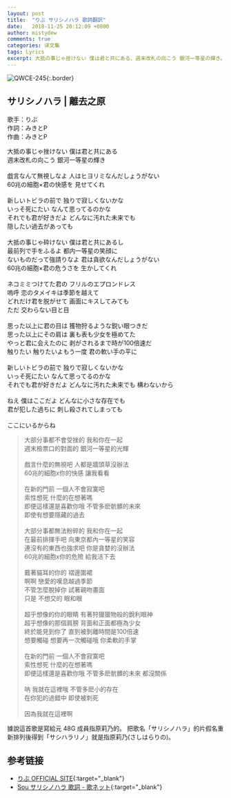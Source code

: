 ```yaml
---
layout: post
title:  "りぶ サリシノハラ 歌詞翻訳"
date:   2018-11-25 20:12:09 +0800
author: mistydew
comments: true
categories: 译文集
tags: Lyrics
excerpt: 大抵の事じゃ挫けない 僕は君と共にある、週末改札の向こう 銀河一等星の輝き。
---
```

![QWCE-245](https://mistydew.github.io/assets/images/cover/misc/QWCE-245.jpg){:.border}

## サリシノハラ | 離去之原

歌手：りぶ<br>
作詞：みきとP<br>
作曲：みきとP

<div class="lyric-original">
<p>
大抵の事じゃ挫けない 僕は君と共にある<br>
週末改札の向こう 銀河一等星の輝き<br>
<br>
戯言なんて無視しなよ 人はヒヨリミなんだしょうがない<br>
60兆の細胞×君の快感を 見せてくれ<br>
<br>
新しいトビラの前で 独りで寂しくないかな<br>
いっそ死にたい なんて思ってるのかな<br>
それでも君が好きだよ どんなに汚れた未来でも<br>
隠したい過去があっても<br>
<br>
大抵の事じゃ砕けない 僕は君と共にあるし<br>
最前列で手をふるよ 都内一等星の笑顔に<br>
ないものだって強請りなよ 君は貪欲なんだしょうがない<br>
60兆の細胞×君の危うさを 生かしてくれ<br>
<br>
ネコミミつけてた君の フリルのエプロンドレス<br>
嗚呼 恋のタメイキは季節を越えて<br>
どれだけ君を脱がせて 画面にキスしてみても<br>
ただ 交わらない目と目<br>
<br>
思った以上に君の目は 獲物狩るような鋭い眼つきだ<br>
思った以上にその肩は 裏も表も少女を極めてた<br>
やっと君に会えたのに 剥がされるまで時が100倍速だ<br>
触りたい 触りたいよもう一度 君の軟い手の平に<br>
<br>
新しいトビラの前で 独りで寂しくないかな<br>
いっそ死にたい なんて思ってるのかな<br>
それでも君が好きだよ どんなに汚れた未来でも 構わないから<br>
<br>
ねえ 僕はここだよ どんなに小さな存在でも<br>
君が犯した過ちに 刺し殺されてしまっても<br>
<br>
ここにいるからね
</p>
</div>

<div class="lyric-translation">
<blockquote>
大部分事都不會受挫的 我和你在一起<br>
週末檢票口的對面的 銀河一等星的光輝<br>
<br>
戲言什麼的無視吧 人都是牆頭草沒辦法<br>
60兆的細胞x你的快感 讓我看看<br>
<br>
在新的門前 一個人不會寂寞吧<br>
索性想死 什麼的在想著嗎<br>
即便這樣還是喜歡你哦 不管多麽骯髒的未來<br>
即使有想要隱藏的過去<br>
<br>
大部分事都無法粉碎的 我和你在一起<br>
在最前排揮手吧 向東京都內一等星的笑容<br>
連沒有的東西也強求吧 你是貪婪的沒辦法<br>
60兆的細胞x你的危險 給我活下去<br>
<br>
戴著貓耳的你的 褶邊圍裙<br>
啊啊 戀愛的嘆息越過季節<br>
不管怎麼脫掉你 試著親吻畫面<br>
只是 不想交的 眼和眼<br>
<br>
超乎想像的你的眼睛 有著狩獵獵物般的銳利眼神<br>
超乎想像的那個肩膀 背面和正面都極為少女<br>
終於能見到你了 直到被剝離時間是100倍速<br>
想要觸碰 想要再一次觸碰哦 你柔軟的手掌<br>
<br>
在新的門前 一個人不會寂寞吧<br>
索性想死 什麼的在想著嗎<br>
即便這樣還是喜歡你哦 不管多麽骯髒的未來 都沒關係<br>
<br>
呐 我就在這裡哦 不管多麽小的存在<br>
在你犯的過錯中 即使被刺死<br>
<br>
因為我就在這裡啊
</blockquote>
</div>

據說這首歌是寫給元 48G 成員指原莉乃的。
把歌名「サリシノハラ」的片假名重新排列後得到「サシハラリノ」就是指原莉乃(さしはらりの)。

## 参考链接

* [りぶ OFFICIAL SITE](https://www.jvcmusic.co.jp/singing-rib){:target="_blank"}
* [Sou サリシノハラ 歌詞 - 歌ネット](https://www.uta-net.com/song/229186){:target="_blank"}
